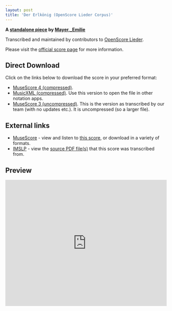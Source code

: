 ```yaml
---
layout: post
title: 'Der Erlkönig (OpenScore Lieder Corpus)'
---
```


__A [standalone piece](https://fourscoreandmore.org/openscore/lieder/Mayer%2C_Emilie/_/) by [Mayer,_Emilie](https://fourscoreandmore.org/openscore/lieder/Mayer%2C_Emilie)__

Transcribed and maintained by contributors to [OpenScore Lieder].

Please visit the [official score page] for more information.

[official score page]: https://musescore.com/openscore-lieder-corpus/scores/6573780
[OpenScore Lieder]: https://musescore.com/openscore-lieder-corpus

## Direct Download

Click on the links below to download the score in your preferred format:
- [MuseScore 4 (compressed)](https://fourscoreandmore.org/openscore/lieder/Mayer%2C_Emilie/_/Der_Erlk%C3%B6nig.mscz).
- [MusicXML (compressed)](https://fourscoreandmore.org/openscore/lieder/Mayer%2C_Emilie/_/Der_Erlk%C3%B6nig.mxl). Use this version to open the file in other notation apps.
- [MuseScore 3 (uncompressed)](https://raw.githubusercontent.com/OpenScore/Lieder/refs/heads/main/scores/Mayer%2C_Emilie/_/Der_Erlk%C3%B6nig/lc6573780.mscx). This is the version as transcribed by our team (with no updates etc.). It is uncompressed (so a larger file).

## External links

- [MuseScore] - view and listen to [this score][MuseScore], or download in a variety of formats.
- [IMSLP] - view the [source PDF file(s)][IMSLP] that this score was transcribed from.

[MuseScore]: https://musescore.com/score/6573780
[IMSLP]: https://imslp.org/wiki/Special:ReverseLookup/625520

## Preview

<iframe width="100%" height="394" src="https://musescore.com/openscore-lieder-corpus/scores/6573780/embed" frameborder="0" allowfullscreen allow="autoplay; fullscreen"></iframe>
